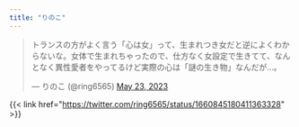 ```yaml
---
title: "りのこ"
---
```


<blockquote class="twitter-tweet"><p lang="ja" dir="ltr">トランスの方がよく言う「心は女」って、生まれつき女だと逆によくわからないな。女体で生まれちゃったので、仕方なく女設定で生きてて、なんとなく異性愛者をやってるけど実際の心は「謎の生き物」なんだが…。</p>&mdash; りのこ (@ring6565) <a href="https://twitter.com/ring6565/status/1660845180411363328?ref_src=twsrc%5Etfw">May 23, 2023</a></blockquote> <script async src="https://platform.twitter.com/widgets.js" charset="utf-8"></script> 

{{< link href="https://twitter.com/ring6565/status/1660845180411363328" >}}
